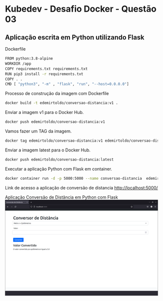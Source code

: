 # Kubedev - Desafio Docker - Questão 03

## Aplicação escrita em Python utilizando Flask

Dockerfile
```bash
FROM python:3.8-alpine
WORKDIR /app
COPY requirements.txt requirements.txt
RUN pip3 install -r requirements.txt
COPY . .
CMD [ "python3", "-m" , "flask", "run", "--host=0.0.0.0"]
```

Processo de construção da imagem com Dockerfile

```bash
docker build -t edemirtoldo/conversao-distancia:v1 .
```

Enviar a imagem v1 para o Docker Hub.

```bash
docker push edemirtoldo/conversao-distancia:v1
```

Vamos fazer um TAG da imagem.

```bash
docker tag edemirtoldo/conversao-distancia:v1 edemirtoldo/conversao-distancia:latest
```

Enviar a imagem latest para o Docker Hub.

```bash
docker push edemirtoldo/conversao-distancia:latest
```

Executar a aplicação Python com Flask em container.

```bash
docker container run -d -p 5000:5000 --name conversao-distancia  edemirtoldo/conversao-distancia:v1
```

Link de acesso a aplicação de conversão de distancia <http://localhost:5000/>

Aplicação Conversão de Distância em Python com Flask
![nodejs](https://github.com/edemirtoldo/conversao-distancia/blob/main/img/conversor-distancia.png)